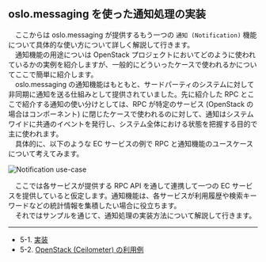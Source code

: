 ## oslo.messaging を使った通知処理の実装
　ここからは oslo.messaging が提供するもう一つの `通知 (Notification)` 機能について具体的な使い方について詳しく解説して行きます。  
　通知機能の用途についは OpenStack プロジェクトにおいてどのように使われているかの実例を紹介しますが、一般的にどういったケースで使われるかについてここで簡単に紹介します。  
　oslo.messaging の通知機能はもともと、サードパーティのシステムに対して非同期に通知を送る仕組みとして提供されていました。先に紹介した RPC とここで紹介する通知の使い分けとしては、RPC が特定のサービス (OpenStack の場合はコンポーネント) に閉じたケースで使われるのに対して、通知はシステムワイドに共通のイベントを発行し、システム全体における状態を把握する目的で主に使われます。  
　具体的に、以下のような EC サービスの例で RPC と通知機能のユースケースについて考えてみます。  

![Notification use-case](https://github.com/userlocalhost2000/draft-oslo.messaging/blob/master/img/notification-usecase.png?raw=true)

　ここでは各サービスが提供する RPC API を通して連携して一つの EC サービスを提供していると仮定します。通知機能は、各サービスが利用履歴や検索キーワードなどの統計情報を集積したい場合に役立ちます。  
　それではサンプルを通じて、通知処理の実装方法について解説して行きます。  

---

* 5-1. [実装](https://github.com/userlocalhost2000/draft-oslo.messaging/tree/master/chapter5/chapter5-1)
* 5-2. [OpenStack (Ceilometer) の利用例](https://github.com/userlocalhost2000/draft-oslo.messaging/tree/master/chapter5/chapter5-2)
